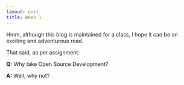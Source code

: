 ```yaml
---
layout: post
title: Week 1
---
```


Hmm, although this blog is maintained for a class, I hope it can be an exciting
and adventurous read.

That said, as per assignment:

**Q:** Why take Open Source Development?

**A:** Well, why not? [](#spoiler "Just kidding.")
